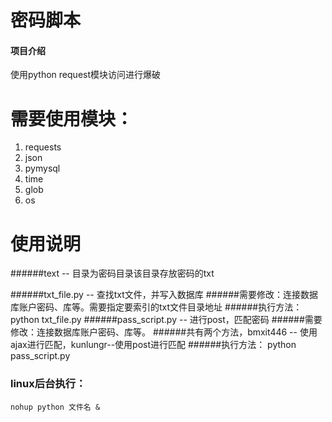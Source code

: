# 密码脚本

#### 项目介绍
使用python request模块访问进行爆破


# 需要使用模块：
1. requests
2. json
3. pymysql
4. time
5. glob
6. os

# 使用说明

######text -- 目录为密码目录该目录存放密码的txt
<br>

######txt_file.py -- 查找txt文件，并写入数据库
######需要修改：连接数据库账户密码、库等。需要指定要索引的txt文件目录地址
######执行方法：
    python txt_file.py
######pass_script.py -- 进行post，匹配密码
######需要修改：连接数据库账户密码、库等。
######共有两个方法，bmxit446 -- 使用ajax进行匹配，kunlungr--使用post进行匹配
######执行方法：
    python pass_script.py
### linux后台执行：
	nohup python 文件名 &

